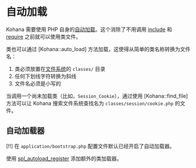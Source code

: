 # 自动加载

Kohana 需要使用 PHP 自身的[自动加载](http://php.net/manual/language.oop5.autoload.php)。这个消除了不用调用 [include](http://php.net/include) 和 [require](http://php.net/require) 之前就可以使用类文件。

类也可以通过 [Kohana::auto_load] 方法加载，这使得从简单的类名称转换为文件名：

1. 类必须放置在[文件系统](start.filesystem)的 `classes/` 目录
2. 任何下划线字符转换为斜线
2. 文件名必须是小写的

当调用一个尚未加载类（比如，`Session_Cookie`），通过使用 [Kohana::find_file] 方法可以让 Kohana 搜索文件系统查找名为 `classes/session/cookie.php` 的文件。

## 自动加载器

[!!] 在 `application/bootstrap.php` 配置文件默认已经开启了自动加载器。

使用 [spl_autoload_register](http://php.net/spl_autoload_register) 添加额外的类加载器。